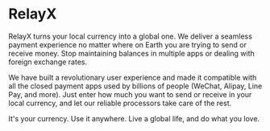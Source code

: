 # RelayX
RelayX turns your local currency into a global one. We deliver a seamless payment experience no matter where on Earth you are trying to send or receive money. Stop maintaining balances in multiple apps or dealing with foreign exchange rates.

We have built a revolutionary user experience and made it compatible with all the closed payment apps used by billions of people (WeChat, Alipay, Line Pay, and more). Just enter how much you want to send or receive in your local currency, and let our reliable processors take care of the rest.

It's your currency. Use it anywhere. Live a global life, and do what you love.
